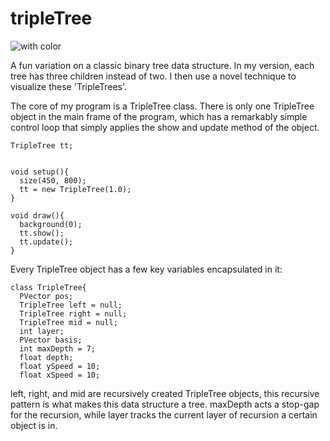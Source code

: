 # tripleTree
![with color](tripleTree.gif)


A fun variation on a classic binary tree data structure. In my version, each tree has three children instead of two. I then use a novel technique to visualize these 'TripleTrees'.

The core of my program is a TripleTree class. There is only one TripleTree object in the main frame of the program, which has a remarkably simple control loop that simply applies the show and update method of the object. 

```processing
TripleTree tt;


void setup(){
  size(450, 800);
  tt = new TripleTree(1.0);
}

void draw(){
  background(0);
  tt.show();
  tt.update();
}
```
Every TripleTree object has a few key variables encapsulated in it:
```processing
class TripleTree{
  PVector pos;
  TripleTree left = null;
  TripleTree right = null;
  TripleTree mid = null;
  int layer;
  PVector basis;
  int maxDepth = 7;
  float depth;
  float ySpeed = 10;
  float xSpeed = 10;
```
left, right, and mid are recursively created TripleTree objects, this recursive pattern is what makes this data structure a tree. maxDepth acts a stop-gap for the recursion, while layer tracks the current layer of recursion a certain object is in. 


